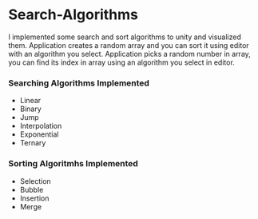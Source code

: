 # Search-Algorithms

I implemented some search and sort algorithms to unity and visualized them.
Application creates a random array and you can sort it using editor with an algorithm you select.
Application picks a random number in array, you can find its index in array using an algorithm you select in editor.

### Searching Algorithms Implemented
* Linear
* Binary
* Jump
* Interpolation
* Exponential
* Ternary

### Sorting Algoritmhs Implemented
* Selection
* Bubble
* Insertion
* Merge

